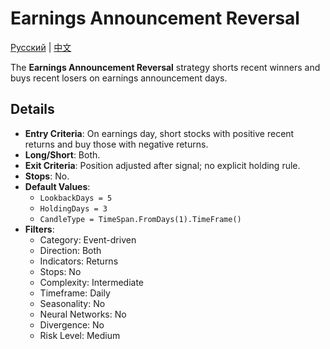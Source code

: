 # Earnings Announcement Reversal
[Русский](README_ru.md) | [中文](README_zh.md)

The **Earnings Announcement Reversal** strategy shorts recent winners and buys recent losers on earnings announcement days.

## Details
- **Entry Criteria**: On earnings day, short stocks with positive recent returns and buy those with negative returns.
- **Long/Short**: Both.
- **Exit Criteria**: Position adjusted after signal; no explicit holding rule.
- **Stops**: No.
- **Default Values**:
  - `LookbackDays = 5`
  - `HoldingDays = 3`
  - `CandleType = TimeSpan.FromDays(1).TimeFrame()`
- **Filters**:
  - Category: Event-driven
  - Direction: Both
  - Indicators: Returns
  - Stops: No
  - Complexity: Intermediate
  - Timeframe: Daily
  - Seasonality: No
  - Neural Networks: No
  - Divergence: No
  - Risk Level: Medium
